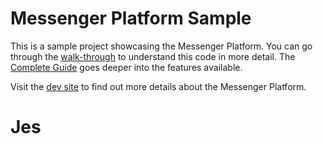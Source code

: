 # Messenger Platform Sample

This is a sample project showcasing the Messenger Platform. You can go through the [walk-through](https://developers.facebook.com/docs/messenger-platform/guides/quick-start) to understand this code in more detail. The [Complete Guide](https://developers.facebook.com/docs/messenger-platform/implementation) goes deeper into the features available.

Visit the [dev site](https://developers.facebook.com/docs/messenger-platform/) to find out more details about the Messenger Platform.

# Jes
